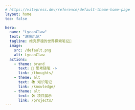 ```yaml
---
# https://vitepress.dev/reference/default-theme-home-page
layout: home
toc: false

hero:
  name: "LycanClaw"
  text: "渊痕爪记"
  tagline: 维克罗德的世界探索笔记🧭
  image:
    src: /default.png
    alt: LycanClaw
  actions:
    - theme: brand
      text: 🤔 思考随笔 ->
      link: /thoughts/
    - theme: alt
      text: 📚 知识笔记 
      link: /knowledge/
    - theme: alt
      text: 🛠️ 项目展示 
      link: /projects/
---
```


<script setup>
import RecentPosts from './.vitepress/theme/components/home/RecentPosts.vue'
import RecommendedReading from './.vitepress/theme/components/home/RecommendedReading.vue'
import StatsPanel from './.vitepress/theme/components/home/StatsPanel.vue'
import ContributionHeatmap from './.vitepress/theme/components/home/ContributionHeatmap.vue'
import RecentComments from './.vitepress/theme/components/home/RecentComments.vue'
</script>



<div class="home-container">
  <!-- 左侧主要内容区域 -->
  <div class="home-content-area">
    <!-- 推荐阅读 -->
    <div class="home-section recommended-reading-section">
      <RecommendedReading 
        :maxPosts="5" 
        strategy="hot" 
        :customPaths="[
          '/thoughts/光不在彼方.html',
          '/thoughts/竟然被回关.html',
          '/thoughts/笔记本 Wi-Fi 消失的解决方法.html'
        ]"
      />
    </div>
    <!-- 近期动态 -->
    <div class="home-section recent-posts-section">
      <RecentPosts />
    </div>
  </div>
  
  <!-- 右侧边栏 -->
  <div class="home-sidebar">
    <!-- 数据统计 -->
    <div class="home-section stats-section">
      <StatsPanel />
    </div>
    <!-- 贡献热力图 -->
    <div class="home-section heatmap-section">
      <ContributionHeatmap />
    </div>
    <!-- 最新评论 -->
    <div class="home-section comments-section">
      <RecentComments />
    </div>
  </div>
</div>

<style scoped>
/* 主页整体容器 */
.home-container {
  display: grid;
  grid-template-columns: 2fr 1fr; /* 调整左右比例，给右侧更多空间 */
  grid-template-areas: "content sidebar";
  gap: 2rem;
  margin-top: 2rem;
  max-width: 100%;
  overflow-x: hidden;
}

/* 左侧内容区域 */
.home-content-area {
  grid-area: content;
  display: flex;
  flex-direction: column;
  gap: 2rem; /* 每个部分之间的间距 */
  width: 100%;
  min-width: 0; /* 防止内容溢出 */
}

/* 右侧边栏区域 */
.home-sidebar {
  grid-area: sidebar;
  display: flex;
  flex-direction: column;
  width: 100%;
  min-width: 0; /* 防止内容溢出 */
}

/* 确保每个区域占满宽度但不溢出 */
.home-section {
  width: 100%;
  max-width: 100%;
  overflow-x: hidden;
}

/* 移动端适配 - 当宽度小于959px时 */
@media (max-width: 959px) {
  /* 改为单列布局 */
  .home-container {
    grid-template-columns: 1fr; /* 使用1fr而不是2fr */
    grid-template-areas: 
      "content" 
      "sidebar";
    width: 100%;
    padding: 0 1rem;
    box-sizing: border-box;
  }
  
  /* 减少移动端的间距 */
  .home-content-area,
  .home-sidebar {
    gap: 1.5rem;
    width: 100%;
  }
}

/* 小屏幕移动端进一步优化 */
@media (max-width: 480px) {
  .home-container {
    gap: 1rem;
    margin-top: 1.5rem;
    padding: 0 0.5rem;
  }
  
  .home-content-area,
  .home-sidebar {
    gap: 1rem;
  }
}
</style>

